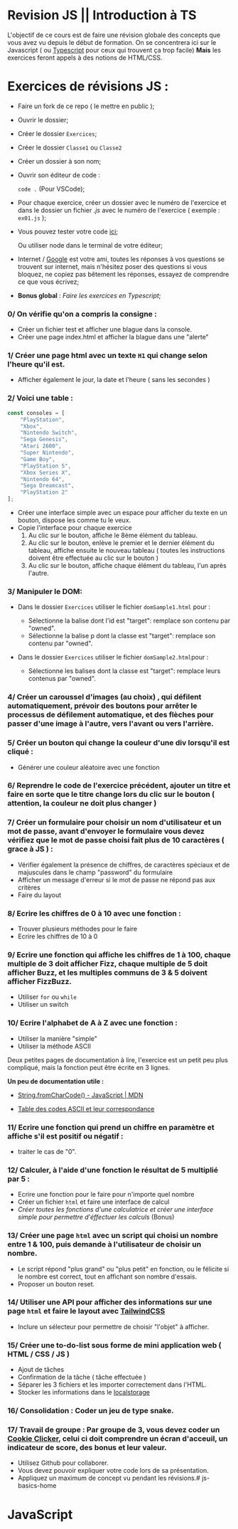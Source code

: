 # Revision JS || Introduction à TS 

L'objectif de ce cours est de faire une révision globale des concepts que vous avez vu depuis le début de formation. 
On se concentrera ici sur le Javascript ( ou [Typescript](https://www.typescriptlang.org/) pour ceux qui trouvent ça trop facile) **Mais** les exercices feront appels à des notions de HTML/CSS. 

# Exercices de révisions JS :

- Faire un fork de ce repo ( le mettre en public );
  
- Ouvrir le dossier;
  
- Créer le dossier `Exercices`;

- Créer le dossier `Classe1` ou `Classe2`  
  
- Créer un dossier à son nom;
  
- Ouvrir son éditeur de code :
  
  `code .` (Pour VSCode);
  
- Pour chaque exercice, créer un dossier avec le numéro de l'exercice et dans le dossier un fichier *.js* avec le numéro de l'exercice ( exemple : `ex01.js` );
  
- Vous pouvez tester votre code [ici](https://www.jsplayground.dev/);
  
  Ou utiliser node dans le terminal de votre éditeur;
  
- Internet / [Google](https://www.google.com) est votre ami, toutes les réponses à vos questions se trouvent sur internet, mais n'hésitez poser des questions si vous bloquez, ne copiez pas bêtement les réponses, essayez de comprendre ce que vous écrivez;

- **Bonus global** : *Faire les exercices en Typescript*;
  

### 0/ On vérifie qu'on a compris la consigne :

- Créer un fichier test et afficher une blague dans la console.
- Créer une page index.html et afficher la blague dans une "alerte" 

### 1/ Créer une page html avec un texte `H1` qui change selon l'heure qu'il est.

- Afficher également le jour, la date et l'heure ( sans les secondes )

### 2/ Voici une table : 

```js
const consoles = [
    "PlayStation",
    "Xbox",
    "Nintendo Switch",
    "Sega Genesis",
    "Atari 2600",
    "Super Nintendo",
    "Game Boy",
    "PlayStation 5",
    "Xbox Series X",
    "Nintendo 64",
    "Sega Dreamcast",
    "PlayStation 2"
];
```

- Créer une interface simple avec un espace pour afficher du texte en un bouton, dispose les comme tu le veux.
- Copie l'interface pour chaque exercice 
  1. Au clic sur le bouton, affiche le 8ème élément du tableau.
  2. Au clic sur le bouton,  enlève le premier et le dernier élément du tableau, affiche ensuite le nouveau tableau ( toutes les instructions doivent être effectuée au clic sur le bouton )
  3. Au clic sur le bouton, affiche chaque élément du tableau, l'un après l'autre.

### 3/ Manipuler le DOM:

- Dans le dossier `Exercices` utiliser le fichier `domSample1.html` pour : 
  - Sélectionne la balise dont l'id est "target": remplace son contenu par "owned".
  - Sélectionne la balise p dont la classe est "target": remplace son contenu par "owned".

- Dans le dossier `Exercices` utiliser le fichier `domSample2.html`pour :
  - Sélectionne les balises dont la classe est "target": remplace leurs contenus par "owned".
  
### 4/ Créer un caroussel d'images (au choix) , qui défilent automatiquement, prévoir des boutons pour arrêter le processus de défilement automatique, et des flèches pour passer d'une image à l'autre, vers l'avant ou vers l'arrière. 

### 5/ Créer un bouton qui change la couleur d'une div lorsqu'il est cliqué :

- Générer une couleur aléatoire avec une fonction

### 6/ Reprendre le code de l'exercice précédent, ajouter un titre et faire en sorte que le titre change lors du clic sur le bouton ( attention, la couleur ne doit plus changer )

### 7/ Créer un formulaire pour choisir un nom d'utilisateur et un mot de passe, avant d'envoyer le formulaire vous devez vérifiez que le mot de passe choisi fait plus de 10 caractères ( grace à JS ) :

- Vérifier également la présence de chiffres, de caractères spéciaux et de majuscules dans le champ "password" du formulaire
- Afficher un message d'erreur si le mot de passe ne répond pas aux critères
- Faire du layout


### 8/ Ecrire les chiffres de 0 à 10 avec une fonction :

- Trouver plusieurs méthodes pour le faire
- Ecrire les chiffres de 10 à 0

### 9/ Ecrire une fonction qui affiche les chiffres de 1 à 100, chaque multiple de 3 doit afficher Fizz, chaque multiple de 5 doit afficher Buzz, et les multiples communs de 3 & 5 doivent afficher FizzBuzz.

- Utiliser `for` ou `while` 
- Utiliser un switch

### 10/ Ecrire l'alphabet de A à Z avec une fonction :

- Utiliser la manière "simple"
- Utiliser la méthode ASCII

Deux petites pages de documentation à lire, l'exercice est un petit peu plus compliqué, mais la fonction peut être écrite en 3 lignes.

**Un peu de documentation utile :**
- [String.fromCharCode() - JavaScript | MDN](https://developer.mozilla.org/fr/docs/Web/JavaScript/Reference/Global_Objects/String/fromCharCode)
  
- [Table des codes ASCII et leur correspondance](https://www.purebasic.com/french/documentation/reference/ascii.html)
  

### 11/ Ecrire une fonction qui prend un chiffre en paramètre et affiche s'il est positif ou négatif :

- traiter le cas de "0".

### 12/ Calculer, à l'aide d'une fonction le résultat de 5 multiplié par 5 : 

- Ecrire une fonction pour le faire pour n'importe quel nombre
- Créer un fichier `html` et faire une interface de calcul
- *Créer toutes les fonctions d'une calculatrice et créer une interface simple pour permettre d'éffectuer les calculs* (Bonus)

### 13/ Créer une page `html` avec un script qui choisi un nombre entre 1 & 100, puis demande à l'utilisateur de choisir un nombre.

- Le script répond "plus grand" ou "plus petit" en fonction, ou le félicite si le nombre est correct, tout en affichant son nombre d'essais.
- Proposer un bouton reset.

### 14/ Utiliser une API pour afficher des informations sur une page `html` et faire le layout avec [TailwindCSS](https://tailwindcss.com/)

- Inclure un sélecteur pour permettre de choisir "l'objet" à afficher.

### 15/ Créer une to-do-list sous forme de mini application web ( HTML / CSS / JS )

- Ajout de tâches
- Confirmation de la tâche ( tâche effectuée )
- Séparer les 3 fichiers et les importer correctement dans l'HTML. 
- Stocker les informations dans le [localstorage](https://developer.mozilla.org/fr/docs/Web/API/Window/localStorage)

### 16/ Consolidation : Coder un jeu de type snake.

### 17/ Travail de groupe : Par groupe de 3, vous devez coder un [Cookie Clicker](https://orteil.dashnet.org/cookieclicker/), celui ci doit comprendre un écran d'acceuil, un indicateur de score, des bonus et leur valeur.

- Utilisez Github pour collaborer.
- Vous devez pouvoir expliquer votre code lors de sa présentation. 
- Appliquez un maximum de concept vu pendant les révisions.# js-basics-home
# JavaScript
